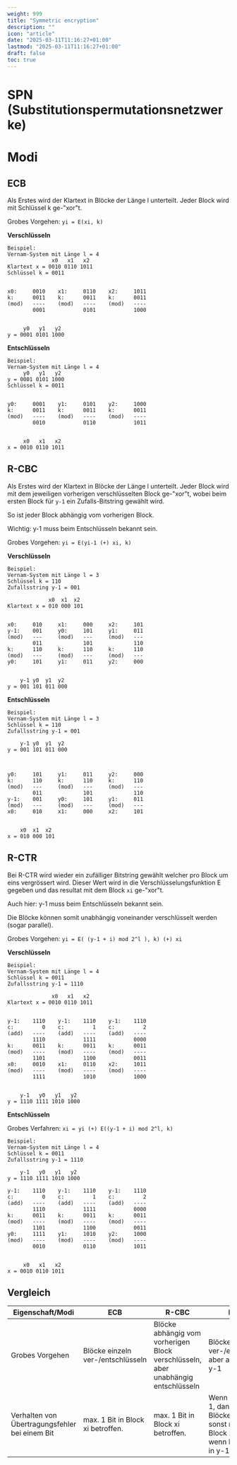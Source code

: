 ```yaml
---
weight: 999
title: "Symmetric encryption"
description: ""
icon: "article"
date: "2025-03-11T11:16:27+01:00"
lastmod: "2025-03-11T11:16:27+01:00"
draft: false
toc: true
---
```



# SPN (Substitutionspermutationsnetzwerke)



# Modi

## ECB

Als Erstes wird der Klartext in Blöcke der Länge l unterteilt.
Jeder Block wird mit Schlüssel k ge-"xor"t.

Grobes Vorgehen: `yi = E(xi, k)`

**Verschlüsseln**

```
Beispiel:
Vernam-System mit Länge l = 4
              x0   x1   x2
Klartext x = 0010 0110 1011
Schlüssel k = 0011


x0:     0010    x1:     0110    x2:     1011
k:      0011    k:      0011    k:      0011
(mod)   ----    (mod)   ----    (mod)   ----    
        0001            0101            1000
   
   
     y0   y1   y2
y = 0001 0101 1000
```

**Entschlüsseln**

```
Beispiel:
Vernam-System mit Länge l = 4
     y0   y1   y2
y = 0001 0101 1000
Schlüssel k = 0011


y0:     0001    y1:     0101    y2:     1000
k:      0011    k:      0011    k:      0011
(mod)   ----    (mod)   ----    (mod)   ----    
        0010            0110            1011
   
   
     x0   x1   x2
x = 0010 0110 1011
```


## R-CBC

Als Erstes wird der Klartext in Blöcke der Länge l unterteilt. 
Jeder Block wird mit dem jeweiligen vorherigen verschlüsselten Block ge-"xor"t, 
wobei beim ersten Block für `y-1` ein Zufalls-Bitstring gewählt wird.

So ist jeder Block abhängig vom vorherigen Block.

Wichtig: y-1 muss beim Entschlüsseln bekannt sein.

Grobes Vorgehen: `yi = E(yi-1 (+) xi, k)`

**Verschlüsseln**

```
Beispiel:
Vernam-System mit Länge l = 3
Schlüssel k = 110
Zufallsstring y-1 = 001

             x0  x1  x2
Klartext x = 010 000 101


x0:     010     x1:     000     x2:     101
y-1:    001     y0:     101     y1:     011
(mod)   ---     (mod)   ---     (mod)   ---
        011             101             110
k:      110     k:      110     k:      110
(mod)   ---     (mod)   ---     (mod)   ---    
y0:     101     y1:     011     y2:     000     
   
   
    y-1 y0  y1  y2
y = 001 101 011 000
```

**Entschlüsseln**

```
Beispiel:
Vernam-System mit Länge l = 3
Schlüssel k = 110
Zufallsstring y-1 = 001

    y-1 y0  y1  y2
y = 001 101 011 000



y0:     101     y1:     011     y2:     000
k:      110     k:      110     k:      110
(mod)   ---     (mod)   ---     (mod)   ---
        011             101             110
y-1:    001     y0:     101     y1:     011
(mod)   ---     (mod)   ---     (mod)   ---     
x0:     010     x1:     000     x2:     101       
   
   
    x0  x1  x2 
x = 010 000 101
```


## R-CTR

Bei R-CTR wird wieder ein zufälliger Bitstring gewählt welcher pro Block um eins vergrössert wird.
Dieser Wert wird in die Verschlüsselungsfunktion E gegeben und das resultat mit dem Block `xi` ge-"xor"t.

Auch hier: y-1 muss beim Entschlüsseln bekannt sein.

Die Blöcke können somit unabhängig voneinander verschlüsselt werden (sogar parallel).

Grobes Vorgehen: `yi = E( (y-1 + i) mod 2^l ), k) (+) xi`

**Verschlüsseln**

```
Beispiel:
Vernam-System mit Länge l = 4
Schlüssel k = 0011
Zufallsstring y-1 = 1110

              x0   x1   x2
Klartext x = 0010 0110 1011


y-1:    1110    y-1:    1110    y-1:    1110
c:         0    c:         1    c:         2
(add)   ----    (add)   ----    (add)   ----
        1110            1111            0000
k:      0011    k:      0011    k:      0011
(mod)   ----    (mod)   ----    (mod)   ----    
        1101            1100            0011
x0:     0010    x1:     0110    x2:     1011
(mod)   ----    (mod)   ----    (mod)   ----
        1111            1010            1000      
   
   
    y-1   y0   y1   y2
y = 1110 1111 1010 1000
```

**Entschlüsseln**

Grobes Verfahren: `xi = yi (+) E((y-1 + i) mod 2^l, k)`

```
Beispiel:
Vernam-System mit Länge l = 4
Schlüssel k = 0011
Zufallsstring y-1 = 1110

    y-1   y0   y1   y2
y = 1110 1111 1010 1000

y-1:    1110    y-1:    1110    y-1:    1110
c:         0    c:         1    c:         2
(add)   ----    (add)   ----    (add)   ----
        1110            1111            0000
k:      0011    k:      0011    k:      0011
(mod)   ----    (mod)   ----    (mod)   ----    
        1101            1100            0011
y0:     1111    y1:     1010    y2:     1000
(mod)   ----    (mod)   ----    (mod)   ----
        0010            0110            1011      
   
   
     x0   x1   x2
x = 0010 0110 1011
```

## Vergleich

| Eigenschaft/Modi                               | ECB                               | R-CBC                                                                             | R-CTR                                                                                                                  |
|------------------------------------------------|-----------------------------------|-----------------------------------------------------------------------------------|------------------------------------------------------------------------------------------------------------------------|
| Grobes Vorgehen                                | Blöcke einzeln ver-/entschlüsseln | Blöcke abhängig vom vorherigen Block verschlüsseln, aber unabhängig entschlüsseln | Blöcke einzeln ver-/entschlüsseln aber abhängig von y-1                                                                |
| Verhalten von Übertragungsfehler bei einem Bit | max. 1 Bit in Block xi betroffen. | max. 1 Bit in Block xi betroffen.                                                 | Wenn Fehler in y-1, dann sind alle Blöcke betroffen, sonst max. 1 Bit in Block xi betroffen, wenn Fehler nicht in y-1. |

